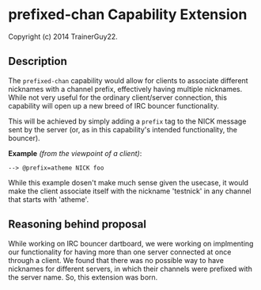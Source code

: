 # prefixed-chan Capability Extension

Copyright (c) 2014 TrainerGuy22.

## Description

The `prefixed-chan` capability would allow for clients to associate different
nicknames with a channel prefix, effectively having multiple nicknames. While
not very useful for the ordinary client/server connection, this capability
will open up a new breed of IRC bouncer functionality.

This will be achieved by simply adding a `prefix` tag to the NICK message sent
by the server (or, as in this capability's intended functionality, the
bouncer).

**Example** *(from the viewpoint of a client)*:

    --> @prefix=atheme NICK foo

While this example dosen't make much sense given the usecase, it would make the client associate
itself with the nickname 'testnick' in any channel that starts with 'atheme'.

## Reasoning behind proposal

While working on IRC bouncer dartboard, we were working on implmenting our functionality for
having more than one server connected at once through a client. We found that there was no
possible way to have nicknames for different servers, in which their channels were prefixed
with the server name. So, this extension was born.
